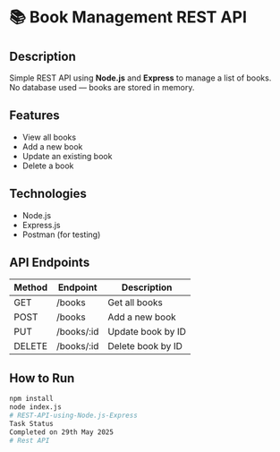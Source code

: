 # 📚 Book Management REST API

## Description

Simple REST API using **Node.js** and **Express** to manage a list of books.  
No database used — books are stored in memory.

## Features

- View all books
- Add a new book
- Update an existing book
- Delete a book

## Technologies

- Node.js
- Express.js
- Postman (for testing)

## API Endpoints

| Method | Endpoint      | Description            |
|--------|---------------|------------------------|
| GET    | /books        | Get all books          |
| POST   | /books        | Add a new book         |
| PUT    | /books/:id    | Update book by ID      |
| DELETE | /books/:id    | Delete book by ID      |

## How to Run

```bash
npm install
node index.js
# REST-API-using-Node.js-Express
Task Status
Completed on 29th May 2025
# Rest API

